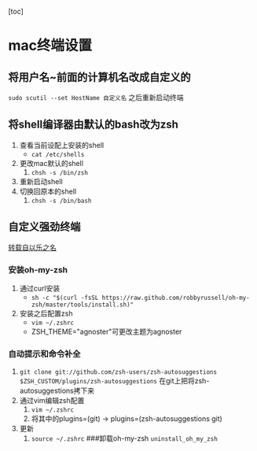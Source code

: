 [toc]

# mac终端设置
## 将用户名~前面的计算机名改成自定义的
`sudo scutil --set HostName 自定义名`
之后重新启动终端
## 将shell编译器由默认的bash改为zsh
1. 查看当前设配上安装的shell
    * `cat /etc/shells`
2. 更改mac默认的shell
   1. `chsh -s /bin/zsh`
3. 重新启动shell
4. 切换回原本的shell
   1. `chsh -s /bin/bash`
## 自定义强劲终端
[转载自以乐之名](https://www.cnblogs.com/kenz520/p/8259432.html)
### 安装oh-my-zsh
1. 通过curl安装
   * `sh -c "$(curl -fsSL https://raw.github.com/robbyrussell/oh-my-zsh/master/tools/install.sh)"`
2. 安装之后配置zsh
   * `vim ~/.zshrc`
   * ZSH_THEME="agnoster"可更改主题为agnoster
### 自动提示和命令补全
1. `git clone git://github.com/zsh-users/zsh-autosuggestions $ZSH_CUSTOM/plugins/zsh-autosuggestions` 在git上把将zsh-autosuggestions拷下来
2. 通过vim编辑zsh配置
   1. `vim ~/.zshrc`
   2. 将其中的plugins=(git) -> plugins=(zsh-autosuggestions git)
3. 更新
   1. `source ~/.zshrc`
###卸载oh-my-zsh
`uninstall_oh_my_zsh`